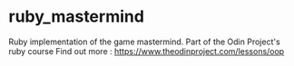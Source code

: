 # ruby_mastermind
Ruby implementation of the game mastermind. Part of the Odin Project's ruby course
Find out more :
https://www.theodinproject.com/lessons/oop
